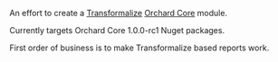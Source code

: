 An effort to create a [Transformalize](https://github.com/dalenewman/Transformalize) [Orchard Core](https://github.com/OrchardCMS/OrchardCore) module.

Currently targets Orchard Core 1.0.0-rc1 Nuget packages.

First order of business is to make Transformalize based reports work.